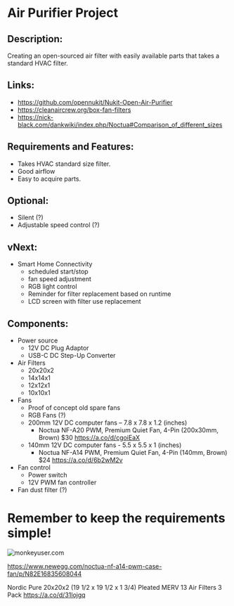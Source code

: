 # Air Purifier Project

## Description:

Creating an open-sourced air filter with easily available parts that takes a standard HVAC filter.

## Links:

- https://github.com/opennukit/Nukit-Open-Air-Purifier
- https://cleanaircrew.org/box-fan-filters
- https://nick-black.com/dankwiki/index.php/Noctua#Comparison_of_different_sizes 

## Requirements and Features:
- Takes HVAC standard size filter.
- Good airflow
- Easy to acquire parts.
	
## Optional:
- Silent (?)
- Adjustable speed control (?)
	
## vNext:
- Smart Home Connectivity
	- scheduled start/stop
	- fan speed adjustment
	- RGB light control
	- Reminder for filter replacement based on runtime
	- LCD screen with filter use replacement

## Components:
- Power source
	- 12V DC Plug Adaptor
	- USB-C DC Step-Up Converter
- Air Filters
	- 20x20x2
	- 14x14x1
	- 12x12x1
	- 10x10x1
- Fans
	- Proof of concept old spare fans
	- RGB Fans (?)
	- 200mm 12V DC computer fans – 7.8 x 7.8 x 1.2 (inches)
		- Noctua NF-A20 PWM, Premium Quiet Fan, 4-Pin (200x30mm, Brown) $30
		https://a.co/d/cgoiEaX 
	- 140mm 12V DC computer fans - 5.5 x 5.5 x 1 (inches)
		- Noctua NF-A14 PWM, Premium Quiet Fan, 4-Pin (140mm, Brown) $24
		https://a.co/d/6b2wM2v 
- Fan control
	- Power switch
	- 12V PWM fan controller
- Fan dust filter (?)



# Remember to keep the requirements simple!
![monkeyuser.com](https://devhumor.com/content/uploads/images/December2016/requirements-vs-implementation.png)
 

 
https://www.newegg.com/noctua-nf-a14-pwm-case-fan/p/N82E16835608044 

 
Nordic Pure 20x20x2 (19 1/2 x 19 1/2 x 1 3/4) Pleated MERV 13 Air Filters 3 Pack 
https://a.co/d/31lojgq
